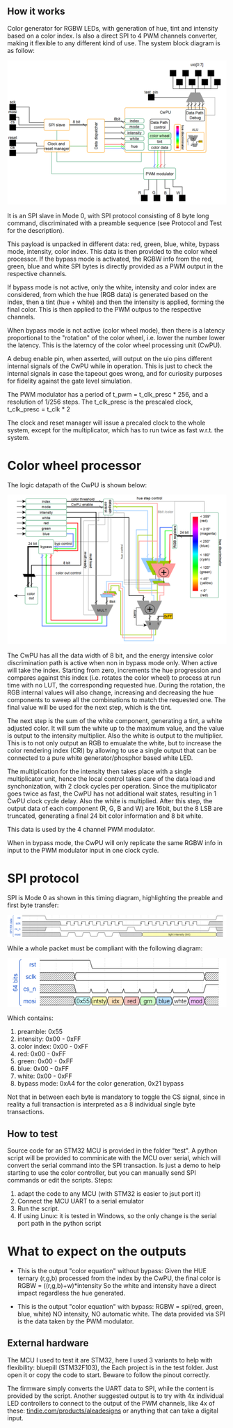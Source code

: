 <!---

This file is used to generate your project datasheet. Please fill in the information below and delete any unused
sections.

You can also include images in this folder and reference them in the markdown. Each image must be less than
512 kb in size, and the combined size of all images must be less than 1 MB.
-->

## How it works
Color generator for RGBW LEDs, with generation of hue, tint and intensity based on a color index. Is also a direct SPI to 4 PWM channels converter, making it flexible to any different kind of use. The system block diagram is as follow:

![block diagram image](./block_diagram.PNG "RGBW controller block diagram")

It is an SPI slave in Mode 0, with SPI protocol consisting of 8 byte long command, discriminated with a preamble sequence (see Protocol and Test for the description).

This payload is unpacked in different data: red, green, blue, white, bypass mode, intensity, color index. This data is then provided to the color wheel processor. If the bypass mode is activated, the RGBW info from the red, green, blue and white SPI bytes is directly provided as a PWM output in the respective channels.

If bypass mode is not active, only the white, intensity and color index are considered, from which the hue (RGB data) is generated based on the index, then a tint (hue + white) and then the intensity is applied, forming the final color. This is then applied to the PWM outpus to the respective channels. 

When bypass mode is not active (color wheel mode), then there is a latency proportional to the "rotation" of the color wheel, i.e. lower the number lower the latency. This is the laterncy of the color wheel processing unit (CwPU).

A debug enable pin, when asserted, will output on the uio pins different internal signals of the CwPU while in operation. This is just to check the internal signals in case the tapeout goes wrong, and for curiosity purposes for fidelity against the gate level simulation.

The PWM modulator has a period of t_pwm = t_clk_presc * 256, and a resolution of 1/256 steps. The t_clk_presc is the prescaled clock, t_clk_presc = t_clk * 2

The clock and reset manager will issue a precaled clock to the whole system, except for the multiplicator, which has to run twice as fast w.r.t. the system.


# Color wheel processor

The logic datapath of the CwPU is shown below:

![SCwPU datapath](./cwpu_datapath.PNG "cwpu_datapath")

The CwPU has all the data width of 8 bit, and the energy intensive color discrimination path is active when non in bypass mode only. When active will take the index. Starting from zero, increments the hue progression and compares against this index (i.e. rotates the color wheel) to process at run time with no LUT, the corresponding requested hue. During the rotation, the RGB internal values will also change, increasing and decreasing the hue components to sweep all the combinations to match the requested one. The final value will be used for the next step, which is the tint.

The next step is the sum of the white component, generating a tint, a white adjusted color. It will sum the white up to the maximum value, and the value is output to the intensity multiplier. Also the white is output to the multiplier. This is to not only output an RGB to emualate the white, but to increase the color rendering index (CRI) by allowing to use a single output that can be connected to a pure white generator/phosphor based white LED.

The multiplication for the intensity then takes place with a single multiplicator unit, hence the local control takes care of the data load and synchonization, with 2 clock cycles per operation. Since the multiplicator goes twice as fast, the CwPU has not additional wait states, resulting in 1 CwPU clock cycle delay. Also the white is multiplied. After this step, the output data of each component (R, G, B and W) are 16bit, but the 8 LSB are truncated, generating a final 24 bit color information and 8 bit white.

This data is used by the 4 channel PWM modulator.

When in bypass mode, the CwPU will only replicate the same RGBW info in input to the PWM modulator input in one clock cycle.

# SPI protocol

SPI is Mode 0 as shown in this timing diagram, highlighting the preable and first byte transfer:

![SPI transaction image, bit detail](./bit_transaction.png "SPI transaction, bit detail")

While a whole packet must be compliant with the following diagram:

![SPI transaction image, whole packet structure](./full_transaction.png "SPI transaction, packet structure")

Which contains: 

1. preamble: 0x55
2. intensity: 0x00 - 0xFF
3. color index: 0x00 - 0xFF
4. red: 0x00 - 0xFF
5. green: 0x00 - 0xFF
6. blue: 0x00 - 0xFF
7. white: 0x00 - 0xFF
8. bypass mode: 0xA4 for the color generation, 0x21 bypass

Not that in between each byte is mandatory to toggle the CS signal, since in reality a full transaction is interpreted as a 8 individual single byte transactions.

## How to test

Source code for an STM32 MCU is provided in the folder "test". A python script will be provided to comminicate with the MCU over serial, which will convert the serial command into the SPI transaction. Is just a demo to help starting to use the color controller, but you can manually send SPI commands or edit the scripts.
Steps:
1. adapt the code to any MCU (with STM32 is easier to jsut port it)
2. Connect the MCU UART to a serial emulator
3. Run the script.
4. If using Linux: it is tested in Windows, so the only change is the serial port path in the python script

# What to expect on the outputs
- This is the output "color equation" without bypass:
Given the HUE ternary (r,g,b) processed from the index by the CwPU, the final color is
RGBW = ((r,g,b)+w)*intensity
So the white and intensity have a direct impact regardless the hue generated.

- This is the output "color equation" with bypass:
RGBW = spi(red, green, blue, white)
NO intensity, NO automatic white.
The data provided via SPI is the data taken by the PWM modulator.


   
## External hardware

The MCU I used to test it are STM32, here I used 3 variants to help with flexibility: bluepill (STM32F103), the
Each project is in the test folder. Just open it or copy the code to start. Beware to follow the pinout correctly.

The firmware simply converts the UART data to SPI, while the content is provided by the script. Another suggested output is to try with 4x individual LED controllers to connect to the output of the PWM channels, like 4x of these: [tindie.com/products/aleadesigns](https://www.tindie.com/products/aleadesigns/glighter-a-40w-hysteretic-led-driver)
or anything that can take a digital input.
